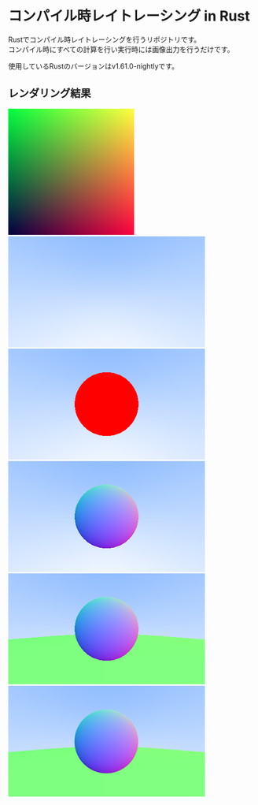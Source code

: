 # コンパイル時レイトレーシング in Rust  
Rustでコンパイル時レイトレーシングを行うリポジトリです。  
コンパイル時にすべての計算を行い実行時には画像出力を行うだけです。  

使用しているRustのバージョンはv1.61.0-nightlyです。

## レンダリング結果
![Image1](./output/image1.png)  
![Image2](./output/image2.png)
![Image3](./output/image3.png)  
![Image4](./output/image4.png)  
![Image5](./output/image5.png)
![Image6](./output/image6.png)  
